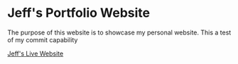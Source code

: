 # Jeff's Portfolio Website

The purpose of this website is to showcase my personal website. This a test of my commit capability

[Jeff's Live Website](https://jstein0914.github.io/)